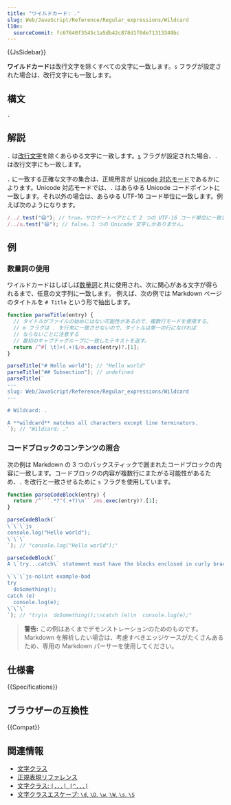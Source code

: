 ```yaml
---
title: "ワイルドカード: ."
slug: Web/JavaScript/Reference/Regular_expressions/Wildcard
l10n:
  sourceCommit: fc67640f3545c1a5db42c878d1f0de71313349bc
---
```


{{JsSidebar}}

**ワイルドカード**は改行文字を除くすべての文字に一致します。`s` フラグが設定された場合は、改行文字にも一致します。

## 構文

```regex
.
```

## 解説

`.` は[改行文字](/ja/docs/Web/JavaScript/Reference/Lexical_grammar#改行文字)を除くあらゆる文字に一致します。[`s`](/ja/docs/Web/JavaScript/Reference/Global_Objects/RegExp/dotAll) フラグが設定された場合、`.` は改行文字にも一致します。

`.` に一致する正確な文字の集合は、正規用言が [Unicode 対応モード](/ja/docs/Web/JavaScript/Reference/Global_Objects/RegExp/unicode#unicode_対応モード)であるかによります。Unicode 対応モードでは、`.` はあらゆる Unicode コードポイントに一致します。それ以外の場合は、あらゆる UTF-16 コード単位に一致します。例えば次のようになります。

```js
/../.test("😄"); // true。サロゲートペアとして 2 つの UTF-16 コード単位に一致します。
/../u.test("😄"); // false。1 つの Unicode 文字しかありません。
```

## 例

### 数量詞の使用

ワイルドカードはしばしば[数量詞](/ja/docs/Web/JavaScript/Reference/Regular_expressions/Quantifier)と共に使用され、次に関心がある文字が得られるまで、任意の文字列に一致します。 例えば、次の例では Markdown ページのタイトルを `# Title` という形で抽出します。

```js
function parseTitle(entry) {
  // タイトルがファイルの始めにはない可能性があるので、複数行モードを使用する。
  // m フラグは . を行末に一致させないので、タイトルは単一の行になければ
  // ならないことに注意する
  // 最初のキャプチャグループに一致したテキストを返す。
  return /^#[ \t]+(.+)$/m.exec(entry)?.[1];
}

parseTitle("# Hello world"); // "Hello world"
parseTitle("## Subsection"); // undefined
parseTitle(`
---
slug: Web/JavaScript/Reference/Regular_expressions/Wildcard
---

# Wildcard: .

A **wildcard** matches all characters except line terminators.
`); // "Wildcard: ."
```

### コードブロックのコンテンツの照合

次の例は Markdown の 3 つのバックスティックで囲まれたコードブロックの内容に一致します。コードブロックの内容が複数行にまたがる可能性があるため、`.` を改行と一致させるために `s` フラグを使用しています。

````js
function parseCodeBlock(entry) {
  return /^```.*?^(.+?)\n```/ms.exec(entry)?.[1];
}

parseCodeBlock(`
\`\`\`js
console.log("Hello world");
\`\`\`
`); // "console.log("Hello world");"

parseCodeBlock(`
A \`try...catch\` statement must have the blocks enclosed in curly braces.

\`\`\`js-nolint example-bad
try
  doSomething();
catch (e)
  console.log(e);
\`\`\`
`); // "try\n  doSomething();\ncatch (e)\n  console.log(e);"
````

> **警告:** この例はあくまでデモンストレーションのためのものです。 Markdown を解析したい場合は、考慮すべきエッジケースがたくさんあるため、専用の Markdown パーサーを使用してください。

## 仕様書

{{Specifications}}

## ブラウザーの互換性

{{Compat}}

## 関連情報

- [文字クラス](/ja/docs/Web/JavaScript/Guide/Regular_expressions/Character_classes)
- [正規表現リファレンス](/ja/docs/Web/JavaScript/Reference/Regular_expressions)
- [文字クラス: `[...]`, `[^...]`](/ja/docs/Web/JavaScript/Reference/Regular_expressions/Character_class)
- [文字クラスエスケープ: `\d`, `\D`, `\w`, `\W`, `\s`, `\S`](/ja/docs/Web/JavaScript/Reference/Regular_expressions/Character_class_escape)
